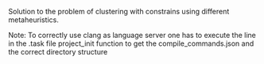 Solution to the problem of clustering with constrains using different metaheuristics.

Note: To correctly use clang as language server one has to execute the line in the .task file project_init function to get the compile_commands.json and the correct directory structure
